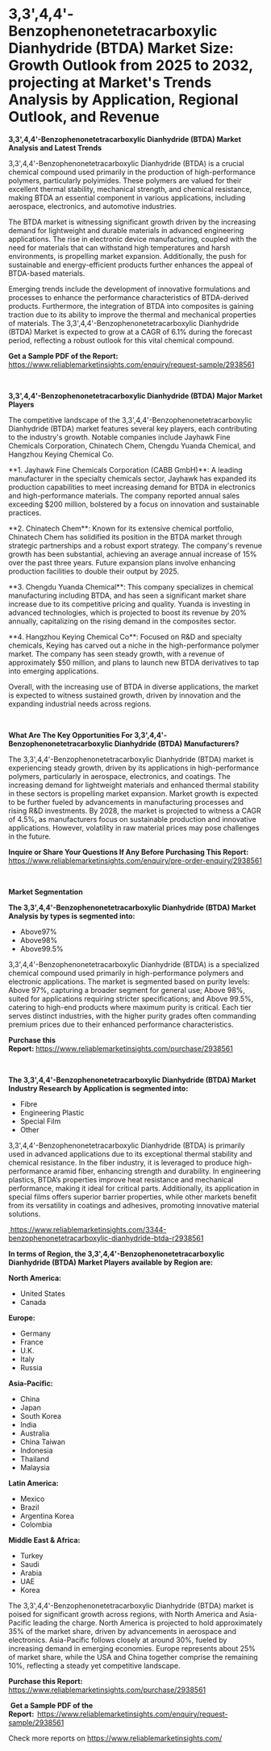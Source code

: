 <p><h1>3,3',4,4'-Benzophenonetetracarboxylic Dianhydride (BTDA) Market Size: Growth Outlook from 2025 to 2032, projecting at Market's Trends Analysis by Application, Regional Outlook, and Revenue</h1></p><p><strong>3,3',4,4'-Benzophenonetetracarboxylic Dianhydride (BTDA) Market Analysis and Latest Trends</strong></p>
<p><p>3,3',4,4'-Benzophenonetetracarboxylic Dianhydride (BTDA) is a crucial chemical compound used primarily in the production of high-performance polymers, particularly polyimides. These polymers are valued for their excellent thermal stability, mechanical strength, and chemical resistance, making BTDA an essential component in various applications, including aerospace, electronics, and automotive industries.</p><p>The BTDA market is witnessing significant growth driven by the increasing demand for lightweight and durable materials in advanced engineering applications. The rise in electronic device manufacturing, coupled with the need for materials that can withstand high temperatures and harsh environments, is propelling market expansion. Additionally, the push for sustainable and energy-efficient products further enhances the appeal of BTDA-based materials.</p><p>Emerging trends include the development of innovative formulations and processes to enhance the performance characteristics of BTDA-derived products. Furthermore, the integration of BTDA into composites is gaining traction due to its ability to improve the thermal and mechanical properties of materials. The 3,3',4,4'-Benzophenonetetracarboxylic Dianhydride (BTDA) Market is expected to grow at a CAGR of 6.1% during the forecast period, reflecting a robust outlook for this vital chemical compound.</p></p>
<p><strong>Get a Sample PDF of the Report:&nbsp;</strong> <a href="https://www.reliablemarketinsights.com/enquiry/request-sample/2938561?utm_campaign=3461&utm_medium=2&utm_source=Github&utm_content=ia&utm_term=15032025&utm_id=3344-benzophenonetetracarboxylic-dianhydride-btda">https://www.reliablemarketinsights.com/enquiry/request-sample/2938561</a></p>
<p>&nbsp;</p>
<p><strong>3,3',4,4'-Benzophenonetetracarboxylic Dianhydride (BTDA) Major Market Players</strong></p>
<p><p>The competitive landscape of the 3,3',4,4'-Benzophenonetetracarboxylic Dianhydride (BTDA) market features several key players, each contributing to the industry's growth. Notable companies include Jayhawk Fine Chemicals Corporation, Chinatech Chem, Chengdu Yuanda Chemical, and Hangzhou Keying Chemical Co.</p><p>**1. Jayhawk Fine Chemicals Corporation (CABB GmbH)**: A leading manufacturer in the specialty chemicals sector, Jayhawk has expanded its production capabilities to meet increasing demand for BTDA in electronics and high-performance materials. The company reported annual sales exceeding $200 million, bolstered by a focus on innovation and sustainable practices.</p><p>**2. Chinatech Chem**: Known for its extensive chemical portfolio, Chinatech Chem has solidified its position in the BTDA market through strategic partnerships and a robust export strategy. The company's revenue growth has been substantial, achieving an average annual increase of 15% over the past three years. Future expansion plans involve enhancing production facilities to double their output by 2025.</p><p>**3. Chengdu Yuanda Chemical**: This company specializes in chemical manufacturing including BTDA, and has seen a significant market share increase due to its competitive pricing and quality. Yuanda is investing in advanced technologies, which is projected to boost its revenue by 20% annually, capitalizing on the rising demand in the composites sector.</p><p>**4. Hangzhou Keying Chemical Co**: Focused on R&D and specialty chemicals, Keying has carved out a niche in the high-performance polymer market. The company has seen steady growth, with a revenue of approximately $50 million, and plans to launch new BTDA derivatives to tap into emerging applications.</p><p>Overall, with the increasing use of BTDA in diverse applications, the market is expected to witness sustained growth, driven by innovation and the expanding industrial needs across regions.</p></p>
<p>&nbsp;</p>
<p><strong>What Are The Key Opportunities For 3,3',4,4'-Benzophenonetetracarboxylic Dianhydride (BTDA) Manufacturers?</strong></p>
<p><p>The 3,3',4,4'-Benzophenonetetracarboxylic Dianhydride (BTDA) market is experiencing steady growth, driven by its applications in high-performance polymers, particularly in aerospace, electronics, and coatings. The increasing demand for lightweight materials and enhanced thermal stability in these sectors is propelling market expansion. Market growth is expected to be further fueled by advancements in manufacturing processes and rising R&D investments. By 2028, the market is projected to witness a CAGR of 4.5%, as manufacturers focus on sustainable production and innovative applications. However, volatility in raw material prices may pose challenges in the future.</p></p>
<p><strong>Inquire or Share Your Questions If Any Before Purchasing This Report:</strong> <a href="https://www.reliablemarketinsights.com/enquiry/pre-order-enquiry/2938561?utm_campaign=3461&utm_medium=2&utm_source=Github&utm_content=ia&utm_term=15032025&utm_id=3344-benzophenonetetracarboxylic-dianhydride-btda">https://www.reliablemarketinsights.com/enquiry/pre-order-enquiry/2938561</a></p>
<p>&nbsp;</p>
<p><strong>Market Segmentation</strong></p>
<p><strong>The 3,3',4,4'-Benzophenonetetracarboxylic Dianhydride (BTDA) Market Analysis by types is segmented into:</strong></p>
<p><ul><li>Above97%</li><li>Above98%</li><li>Above99.5%</li></ul></p>
<p><p>3,3',4,4'-Benzophenonetetracarboxylic Dianhydride (BTDA) is a specialized chemical compound used primarily in high-performance polymers and electronic applications. The market is segmented based on purity levels: Above 97%, capturing a broader segment for general use; Above 98%, suited for applications requiring stricter specifications; and Above 99.5%, catering to high-end products where maximum purity is critical. Each tier serves distinct industries, with the higher purity grades often commanding premium prices due to their enhanced performance characteristics.</p></p>
<p><strong>Purchase this Report:&nbsp;</strong><a href="https://www.reliablemarketinsights.com/purchase/2938561?utm_campaign=3461&utm_medium=2&utm_source=Github&utm_content=ia&utm_term=15032025&utm_id=3344-benzophenonetetracarboxylic-dianhydride-btda">https://www.reliablemarketinsights.com/purchase/2938561</a></p>
<p>&nbsp;</p>
<p><strong>The 3,3',4,4'-Benzophenonetetracarboxylic Dianhydride (BTDA) Market Industry Research by Application is segmented into:</strong></p>
<p><ul><li>Fibre</li><li>Engineering Plastic</li><li>Special Film</li><li>Other</li></ul></p>
<p><p>3,3',4,4'-Benzophenonetetracarboxylic Dianhydride (BTDA) is primarily used in advanced applications due to its exceptional thermal stability and chemical resistance. In the fiber industry, it is leveraged to produce high-performance aramid fiber, enhancing strength and durability. In engineering plastics, BTDA’s properties improve heat resistance and mechanical performance, making it ideal for critical parts. Additionally, its application in special films offers superior barrier properties, while other markets benefit from its versatility in coatings and adhesives, promoting innovative material solutions.</p></p>
<p><a href="https://www.reliablemarketinsights.com/3344-benzophenonetetracarboxylic-dianhydride-btda-r2938561?utm_campaign=3461&utm_medium=2&utm_source=Github&utm_content=ia&utm_term=15032025&utm_id=3344-benzophenonetetracarboxylic-dianhydride-btda">&nbsp;https://www.reliablemarketinsights.com/3344-benzophenonetetracarboxylic-dianhydride-btda-r2938561</a></p>
<p><strong>In terms of Region, the 3,3',4,4'-Benzophenonetetracarboxylic Dianhydride (BTDA) Market Players available by Region are:</strong></p>
<p>
    <p> <strong> North America: </strong>
        <ul>
            <li>United States</li>
            <li>Canada</li>
        </ul>
        </p> 
    <p> <strong> Europe: </strong>
        <ul>
            <li>Germany</li>
            <li>France</li>
            <li>U.K.</li>
            <li>Italy</li>
            <li>Russia</li>
        </ul>
        </p> 
    <p> <strong> Asia-Pacific: </strong>
        <ul>
            <li>China</li>
            <li>Japan</li>
            <li>South Korea</li>
            <li>India</li>
            <li>Australia</li>
            <li>China Taiwan</li>
            <li>Indonesia</li>
            <li>Thailand</li>
            <li>Malaysia</li>
        </ul>
        </p> 
    <p> <strong> Latin America: </strong>
        <ul>
            <li>Mexico</li>
            <li>Brazil</li>
            <li>Argentina Korea</li>
            <li>Colombia</li>
        </ul>
        </p> 
    <p> <strong> Middle East & Africa: </strong>
        <ul>
            <li>Turkey</li>
            <li>Saudi</li>
            <li>Arabia</li>
            <li>UAE</li>
            <li>Korea</li>
        </ul>
    </p>
    </p>
<p><p>The 3,3',4,4'-Benzophenonetetracarboxylic Dianhydride (BTDA) market is poised for significant growth across regions, with North America and Asia-Pacific leading the charge. North America is projected to hold approximately 35% of the market share, driven by advancements in aerospace and electronics. Asia-Pacific follows closely at around 30%, fueled by increasing demand in emerging economies. Europe represents about 25% of market share, while the USA and China together comprise the remaining 10%, reflecting a steady yet competitive landscape.</p></p>
<p><strong>Purchase this Report: </strong><a href="https://www.reliablemarketinsights.com/purchase/2938561?utm_campaign=3461&utm_medium=2&utm_source=Github&utm_content=ia&utm_term=15032025&utm_id=3344-benzophenonetetracarboxylic-dianhydride-btda">https://www.reliablemarketinsights.com/purchase/2938561</a></p>
<p>&nbsp;<strong>Get a Sample PDF of the Report:&nbsp;&nbsp;</strong><a href="https://www.reliablemarketinsights.com/enquiry/request-sample/2938561?utm_campaign=3461&utm_medium=2&utm_source=Github&utm_content=ia&utm_term=15032025&utm_id=3344-benzophenonetetracarboxylic-dianhydride-btda">https://www.reliablemarketinsights.com/enquiry/request-sample/2938561</a></p>
<p><strong></strong></p>
<p>Check more reports on <a href="https://www.reliablemarketinsights.com/?utm_campaign=3461&utm_medium=2&utm_source=Github&utm_content=ia&utm_term=15032025&utm_id=3344-benzophenonetetracarboxylic-dianhydride-btda">https://www.reliablemarketinsights.com/</a></p>